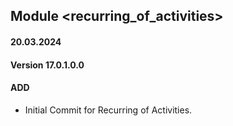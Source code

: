 ## Module <recurring_of_activities>

#### 20.03.2024
#### Version 17.0.1.0.0
#### ADD
- Initial Commit for  Recurring of Activities.
